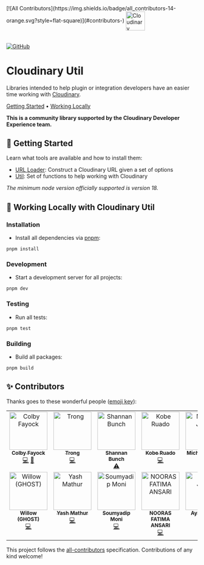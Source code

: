 <picture>
<!-- ALL-CONTRIBUTORS-BADGE:START - Do not remove or modify this section -->
[![All Contributors](https://img.shields.io/badge/all_contributors-14-orange.svg?style=flat-square)](#contributors-)
<!-- ALL-CONTRIBUTORS-BADGE:END -->
  <source media="(prefers-color-scheme: dark)" srcset="https://user-images.githubusercontent.com/62209650/196528621-b68e9e10-7e55-4c7d-9177-904cadbb4296.png" align="center" height=50>
  <source media="(prefers-color-scheme: light)" srcset="https://user-images.githubusercontent.com/62209650/196528761-a815025a-271a-4d8e-ac7e-cea833728bf9.png" align="center" height=50>
  <img alt="Cloudinary" src="https://user-images.githubusercontent.com/62209650/196528761-a815025a-271a-4d8e-ac7e-cea833728bf9.png" align="center" height=30>
</picture>

######

<a href="https://github.com/colbyfayock/cloudinary-util/blob/main/LICENSE"><img alt="GitHub" src="https://img.shields.io/github/license/colbyfayock/cloudinary-util?label=License&style=flat-square"></a>

# Cloudinary Util

Libraries intended to help plugin or integration developers have an easier time working with [Cloudinary](https://cloudinary.com/).

<a href="#-getting-started">Getting Started</a> • <a href="#-working-locally-with-cloudinary-util">Working Locally</a>

**This is a community library supported by the Cloudinary Developer Experience team.**

## 🚀 Getting Started

Learn what tools are available and how to install them:

- [URL Loader](https://github.com/colbyfayock/cloudinary-util/tree/main/packages/url-loader): Construct a Cloudinary URL given a set of options
- [Util](https://github.com/colbyfayock/cloudinary-util/tree/main/packages/util): Set of functions to help working with Cloudinary

_The minimum node version officially supported is version 18._

## 🧰 Working Locally with Cloudinary Util

### Installation

- Install all dependencies via [pnpm](https://pnpm.io/):

```
pnpm install
```

### Development

- Start a development server for all projects:

```
pnpm dev
```

### Testing

- Run all tests:

```
pnpm test
```

### Building

- Build all packages:

```
pnpm build
```

## ✨ Contributors

Thanks goes to these wonderful people ([emoji key](https://allcontributors.org/docs/en/emoji-key)):

<!-- ALL-CONTRIBUTORS-LIST:START - Do not remove or modify this section -->
<!-- prettier-ignore-start -->
<!-- markdownlint-disable -->
<table>
  <tbody>
    <tr>
      <td align="center" valign="top" width="14.28%"><a href="https://colbyfayock.com/newsletter"><img src="https://avatars.githubusercontent.com/u/1045274?v=4?s=100" width="100px;" alt="Colby Fayock"/><br /><sub><b>Colby Fayock</b></sub></a><br /><a href="https://github.com/cloudinary-community/cloudinary-util/commits?author=colbyfayock" title="Code">💻</a> <a href="https://github.com/cloudinary-community/cloudinary-util/commits?author=colbyfayock" title="Documentation">📖</a></td>
      <td align="center" valign="top" width="14.28%"><a href="https://github.com/kitravee"><img src="https://avatars.githubusercontent.com/u/50334192?v=4?s=100" width="100px;" alt="Trong"/><br /><sub><b>Trong</b></sub></a><br /><a href="https://github.com/cloudinary-community/cloudinary-util/commits?author=kitravee" title="Code">💻</a></td>
      <td align="center" valign="top" width="14.28%"><a href="http://www.bunchofideas.com"><img src="https://avatars.githubusercontent.com/u/3441200?v=4?s=100" width="100px;" alt="Shannan Bunch"/><br /><sub><b>Shannan Bunch</b></sub></a><br /><a href="https://github.com/cloudinary-community/cloudinary-util/commits?author=funbunch" title="Tests">⚠️</a></td>
      <td align="center" valign="top" width="14.28%"><a href="https://github.com/Insidiae"><img src="https://avatars.githubusercontent.com/u/28495550?v=4?s=100" width="100px;" alt="Kobe Ruado"/><br /><sub><b>Kobe Ruado</b></sub></a><br /><a href="https://github.com/cloudinary-community/cloudinary-util/commits?author=Insidiae" title="Code">💻</a></td>
      <td align="center" valign="top" width="14.28%"><a href="https://baldbeardedbuilder.com/"><img src="https://avatars.githubusercontent.com/u/1228996?v=4?s=100" width="100px;" alt="Michael Jolley"/><br /><sub><b>Michael Jolley</b></sub></a><br /><a href="https://github.com/cloudinary-community/cloudinary-util/commits?author=michaeljolley" title="Code">💻</a></td>
      <td align="center" valign="top" width="14.28%"><a href="https://arktype.io"><img src="https://avatars.githubusercontent.com/u/10645823?v=4?s=100" width="100px;" alt="David Blass"/><br /><sub><b>David Blass</b></sub></a><br /><a href="https://github.com/cloudinary-community/cloudinary-util/commits?author=ssalbdivad" title="Code">💻</a></td>
      <td align="center" valign="top" width="14.28%"><a href="https://oss.fyi/nickytonline"><img src="https://avatars.githubusercontent.com/u/833231?v=4?s=100" width="100px;" alt="Nick Taylor"/><br /><sub><b>Nick Taylor</b></sub></a><br /><a href="https://github.com/cloudinary-community/cloudinary-util/commits?author=nickytonline" title="Code">💻</a></td>
    </tr>
    <tr>
      <td align="center" valign="top" width="14.28%"><a href="http://ghostdev.xyz"><img src="https://avatars.githubusercontent.com/u/47755378?v=4?s=100" width="100px;" alt="Willow (GHOST)"/><br /><sub><b>Willow (GHOST)</b></sub></a><br /><a href="https://github.com/cloudinary-community/cloudinary-util/commits?author=ghostdevv" title="Code">💻</a></td>
      <td align="center" valign="top" width="14.28%"><a href="http://yashmathur.live"><img src="https://avatars.githubusercontent.com/u/69838816?v=4?s=100" width="100px;" alt="Yash Mathur"/><br /><sub><b>Yash Mathur</b></sub></a><br /><a href="https://github.com/cloudinary-community/cloudinary-util/commits?author=Yash-sudo-web" title="Code">💻</a></td>
      <td align="center" valign="top" width="14.28%"><a href="http://soumyadipmoni.vercel.app"><img src="https://avatars.githubusercontent.com/u/116944847?v=4?s=100" width="100px;" alt="Soumyadip Moni"/><br /><sub><b>Soumyadip Moni</b></sub></a><br /><a href="https://github.com/cloudinary-community/cloudinary-util/commits?author=AvaterClasher" title="Code">💻</a></td>
      <td align="center" valign="top" width="14.28%"><a href="https://noorasfatima.netlify.app/"><img src="https://avatars.githubusercontent.com/u/30138146?v=4?s=100" width="100px;" alt="NOORAS FATIMA ANSARI"/><br /><sub><b>NOORAS FATIMA ANSARI</b></sub></a><br /><a href="https://github.com/cloudinary-community/cloudinary-util/commits?author=nooras" title="Code">💻</a></td>
      <td align="center" valign="top" width="14.28%"><a href="https://github.com/ayan-joshi"><img src="https://avatars.githubusercontent.com/u/96243602?v=4?s=100" width="100px;" alt="Ayan Joshi"/><br /><sub><b>Ayan Joshi</b></sub></a><br /><a href="https://github.com/cloudinary-community/cloudinary-util/commits?author=ayan-joshi" title="Code">💻</a></td>
      <td align="center" valign="top" width="14.28%"><a href="https://www.mrinank.me"><img src="https://avatars.githubusercontent.com/u/77621953?v=4?s=100" width="100px;" alt="Mrinank Bhowmick"/><br /><sub><b>Mrinank Bhowmick</b></sub></a><br /><a href="https://github.com/cloudinary-community/cloudinary-util/commits?author=Mrinank-Bhowmick" title="Code">💻</a></td>
      <td align="center" valign="top" width="14.28%"><a href="https://github.com/saai-syvendra"><img src="https://avatars.githubusercontent.com/u/157691467?v=4?s=100" width="100px;" alt="Saai Syvendra"/><br /><sub><b>Saai Syvendra</b></sub></a><br /><a href="https://github.com/cloudinary-community/cloudinary-util/commits?author=saai-syvendra" title="Code">💻</a></td>
    </tr>
  </tbody>
</table>

<!-- markdownlint-restore -->
<!-- prettier-ignore-end -->

<!-- ALL-CONTRIBUTORS-LIST:END -->

This project follows the [all-contributors](https://github.com/all-contributors/all-contributors) specification. Contributions of any kind welcome!

